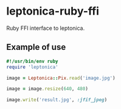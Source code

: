 # leptonica-ruby-ffi
Ruby FFI interface to leptonica.

## Example of use

```ruby
#!/usr/bin/env ruby
require 'leptonica'

image = Leptonica::Pix.read('image.jpg')

image = image.resize(640, 480)

image.write('result.jpg', :jfif_jpeg)
```
